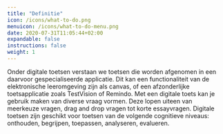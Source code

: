 ```yaml
---
title: "Definitie"
icon: /icons/what-to-do.png
menuicon: /icons/what-to-do-menu.png
date: 2020-07-31T11:05:44+02:00
expandable: false
instructions: false
weight: 1
---
```


Onder digitale toetsen verstaan we toetsen die worden afgenomen in een daarvoor gespecialiseerde applicatie. Dit kan een functionaliteit van de elektronische leeromgeving zijn als canvas, of een afzonderlijke toetsapplicatie zoals TestVision of Remindo.
Met een digitale toets kan je gebruik maken van diverse vraag vormen. Deze lopen uiteen van meerkeuze vragen, drag and drop vragen tot korte essayvragen. Digitale toetsen zijn geschikt voor toetsen van de volgende cognitieve niveaus: onthouden, begrijpen, toepassen, analyseren, evalueren.
